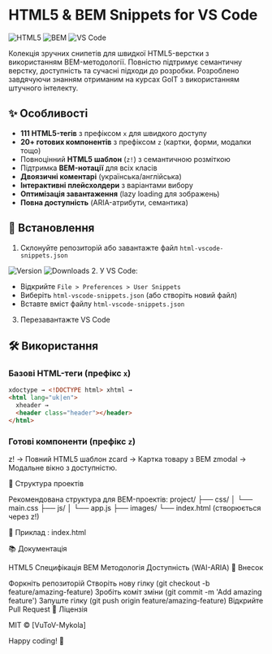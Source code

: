 # HTML5 & BEM Snippets for VS Code

![HTML5](https://img.shields.io/badge/HTML5-E34F26?style=for-the-badge&logo=html5&logoColor=white)
![BEM](https://img.shields.io/badge/BEM-000000?style=for-the-badge)
![VS Code](https://img.shields.io/badge/VS_Code-007ACC?style=for-the-badge&logo=visual-studio-code&logoColor=white)

Колекція зручних снипетів для швидкої HTML5-верстки з використанням
BEM-методології. Повністю підтримує семантичну верстку, доступність та сучасні
підходи до розробки. Розроблено завдячуючи знанням отриманим на курсах GoIT з
використанням штучного інтелекту.

## ✨ Особливості

- **111 HTML5-тегів** з префіксом `x` для швидкого доступу
- **20+ готових компонентів** з префіксом `z` (картки, форми, модалки тощо)
- Повноцінний **HTML5 шаблон** (`z!`) з семантичною розміткою
- Підтримка **BEM-нотації** для всіх класів
- **Двоязичні коментарі** (українська/англійська)
- **Інтерактивні плейсхолдери** з варіантами вибору
- **Оптимізація завантаження** (lazy loading для зображень)
- **Повна доступність** (ARIA-атрибути, семантика)

## 🚀 Встановлення

1. Склонуйте репозиторій або завантажте файл `html-vscode-snippets.json`

![Version](https://img.shields.io/github/v/release/VuToV-Mykola/html-vscode-snippets)
![Downloads](https://img.shields.io/github/downloads/VuToV-Mykola/html-vscode-snippets/total) 2.
У VS Code:

- Відкрийте `File > Preferences > User Snippets`
- Виберіть `html-vscode-snippets.json` (або створіть новий файл)
- Вставте вміст файлу `html-vscode-snippets.json`

3. Перезавантажте VS Code

## 🛠 Використання

### Базові HTML-теги (префікс `x`)

```html
xdoctype → <!DOCTYPE html> xhtml →
<html lang="uk|en">
  xheader →
  <header class="header"></header>
</html>
```

### Готові компоненти (префікс `z`)

z! → Повний HTML5 шаблон zcard → Картка товару з BEM zmodal → Модальне вікно з
доступністю.

📂 Структура проектів

Рекомендована структура для BEM-проектів: project/ ├── css/ │ └── main.css ├──
js/ │ └── app.js ├── images/ └── index.html (створюється через z!)

📂 Приклад : index.html

📚 Документація

HTML5 Специфікація BEM Методологія Доступність (WAI-ARIA) 🤝 Внесок

Форкніть репозиторій Створіть нову гілку (git checkout -b
feature/amazing-feature) Зробіть коміт зміни (git commit -m 'Add amazing
feature') Запуште гілку (git push origin feature/amazing-feature) Відкрийте Pull
Request 📜 Ліцензія

MIT © [VuToV-Mykola]

Happy coding! 🚀
